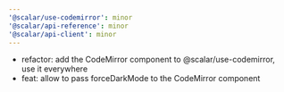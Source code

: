 ```yaml
---
'@scalar/use-codemirror': minor
'@scalar/api-reference': minor
'@scalar/api-client': minor
---
```


* refactor: add the CodeMirror component to @scalar/use-codemirror, use it everywhere
* feat: allow to pass forceDarkMode to the CodeMirror component